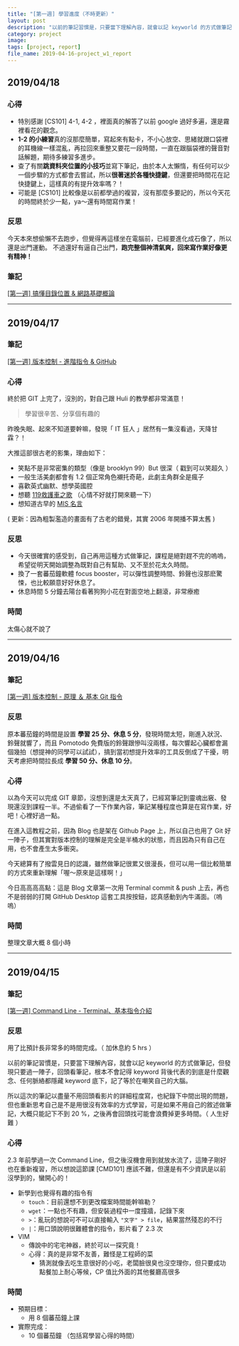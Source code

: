 ```yaml
---
title: "[第一週] 學習進度（不時更新）"
layout: post
description: "以前的筆記習慣是，只要當下理解內容，就會以記 keyworld 的方式做筆記，但發現只要過一陣子，回頭看筆記，根本不會記得 keyword 背後代表的到底是什麼觀念、任何脈絡都隱藏 keyword 底下，記了等於在嘲笑自己的大腦。"
category: project
image: 
tags: [project, report]
file_name: 2019-04-16-project_w1_report
---
```


## 2019/04/18

### 心得

- 特別感謝 [CS101] 4-1, 4-2 ，裡面真的解答了以前 google 過好多遍，還是霧裡看花的觀念。
- **1-2 的小練習**真的沒那麼簡單，寫起來有點卡，不小心放空、思緒就跟口袋裡的耳機線一樣混亂，再拉回來重整又要花一段時間，一直在跟腦袋裡的聲音對話解題，期待多練習多進步。
- 查了有關**跳資料夾位置的小技巧**並寫下筆記，由於本人太懶惰，有任何可以少一個步驟的方式都會去嘗試，所以**很著迷於各種快捷鍵**，但還要把時間花在記快捷鍵上，這樣真的有提升效率嗎？！
- 可能是 [CS101] 比較像是以前都學過的複習，沒有那麼多要記的，所以今天花的時間終於少一點，ya～還有時間寫作業！

### 反思

今天本來想偷懶不去跑步，但覺得再這樣坐在電腦前，已經要進化成石像了，所以還是出門運動。
不過還好有逼自己出門，**跑完整個神清氣爽，回來寫作業好像更有精神！**

### 筆記
[[第一週] 搞懂目錄位置 & 網路基礎概論](https://yakimhsu.com/project/project_w1_Networking_Introduction.html)

---

## 2019/04/17

### 筆記

[[第一週] 版本控制 - 進階指令 & GitHub](https://yakimhsu.com/project/project_w1_Git_2.html)

### 心得

終於把 GIT 上完了，沒別的，對自己跟 Huli 的教學都非常滿意！

>學習很辛苦、分享個有趣的

昨晚失眠、起來不知道要幹嘛，發現「 IT 狂人 」居然有一集沒看過，天降甘霖？！

大推這部很古老的影集，理由如下：
- 笑點不是非常密集的類型（像是 brooklyn 99）But 很深（ 戳到可以笑超久 ）
- 一般生活美劇都會有 1.2 個正常角色襯托奇葩，此劇主角群全是瘋子
- 喜歡英式幽默、想學英國腔
- 想聽 [119救護車之歌](https://www.youtube.com/watch?v=ab8GtuPdrUQ) （心情不好就打開來聽一下）
- 想知道古早的 [MIS 名言](https://www.youtube.com/watch?v=nn2FB1P_Mn8)

( 更新：因為粗製濫造的畫面有了古老的錯覺，其實 2006 年開播不算太舊 )

### 反思

- 今天很確實的感受到，自己再用這種方式做筆記，課程是絕對趕不完的嗚嗚，希望從明天開始調整為既對自己有幫助、又不至於花太久時間。
- 換了一套蕃茄鐘軟體 focus booster，可以彈性調整時間、鈴聲也沒那麽驚悚，也比較願意好好休息了。
- 休息時間 5 分鐘去陽台看著狗狗小花在對面空地上翻滾，非常療癒

### 時間

太傷心就不說了

---

## 2019/04/16

### 筆記

[[第一週] 版本控制 - 原理 ＆ 基本 Git 指令](https://yakimhsu.com/project/project_w1_Git_1.html)

### 反思

原本蕃茄鐘的時間是設置 **學習 25 分、休息 5 分**，發現時間太短，剛進入狀況、鈴聲就響了，而且 Pomotodo 免費版的鈴聲跟慘叫沒兩樣，每次響起心臟都會漏個幾拍（想提神的同學可以試試），搞到當初想提升效率的工具反倒成了干擾，明天考慮把時間拉長成 **學習 50 分、休息 10 分**。

### 心得

以為今天可以完成 GIT 章節，沒想到還是太天真了，已經寫筆記到靈魂出竅、發現還沒到課程一半。不過偷看了一下作業內容，筆記某種程度也算是在寫作業，好吧！心裡好過一點。

在進入這教程之前，因為 Blog 也是架在 Github Page 上，所以自己也用了 Git 好一陣子，但其實對版本控制的理解是完全是半桶水的狀態，而且因為只有自己在用，也不會產生太多衝突。

今天總算有了撥雲見日的認識，雖然做筆記很累又很漫長，但可以用一個比較簡單的方式來重新理解「喔～原來是這樣啊！」

今日高高高高點：這是 Blog 文章第一次用 Terminal commit & push 上去，再也不是弱弱的打開 GitHub Desktop 這套工具按按鈕，認真感動到內牛滿面。（嗚嗚）

### 時間

整理文章大概 8 個小時

---

## 2019/04/15

### 筆記

[[第一週] Command Line - Terminal、基本指令介紹](https://yakimhsu.com/project/project_w1_CommandLine.html)

### 反思

用了比預計長非常多的時間完成。（ 加休息約 5 hrs ）

以前的筆記習慣是，只要當下理解內容，就會以記 keyworld 的方式做筆記，但發現只要過一陣子，回頭看筆記，根本不會記得 keyword 背後代表的到底是什麼觀念、任何脈絡都隱藏 keyword 底下，記了等於在嘲笑自己的大腦。

所以這次的筆記以盡量不用回頭看影片的詳細程度寫，也紀錄下中間出現的問題，但也重新思考自己是不是用很沒有效率的方式學習，可是如果不用自己的敘述做筆記，大概只能記下不到 20 %，之後再會回頭找可能會浪費掉更多時間。（ 人生好難 ）

### 心得

2.3 年前學過一次 Command Line，但之後沒機會用到就放水流了，這陣子剛好也在重新複習，所以想說這節課 [CMD101] 應該不難，但還是有不少資訊是以前沒學到的，蠻開心的！

- 新學到也覺得有趣的指令有
    - `touch`：目前還想不到更改檔案時間能幹嘛勒？
    - `wget`：一點也不有趣，但安裝過程中一度撞牆，記錄下來 
    - `>`：亂玩的想說可不可以直接輸入 `"文字" > file`，結果當然殘忍的不行
    - `|`：用口頭說明很難體會的指令，影片看了 2.3 次
- VIM
    - 傳說中的宅宅神器，終於可以一探究竟！
    - 心得：真的是非常不友善，難怪是工程師的菜
        - 猜測就像去吃生意很好的小吃，老闆臉很臭也沒空理你，但只要成功點餐加上耐心等候，CP 值比外面的其他餐廳高很多

### 時間

- 預期目標：
    - 用 8 個蕃茄鐘上課
- 實際完成：
    - 10 個蕃茄鐘 （包括寫學習心得的時間）
    